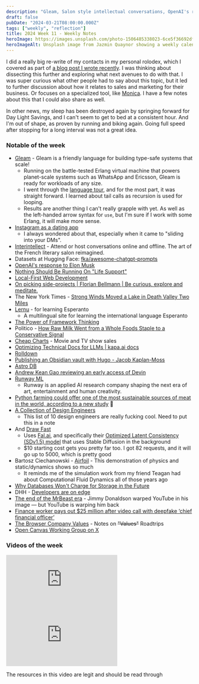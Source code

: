 ```yaml
---
description: "Gleam, Salon style intellectual conversations, OpenAI's response to Elon, Raw Milk as a conservative signal, and a collection of design engineers."
draft: false
pubDate: "2024-03-21T08:00:00.000Z"
tags: ["weekly", "reflection"]
title: 2024 Week 11 - Weekly Notes
heroImage: https://images.unsplash.com/photo-1506485338023-6ce5f36692df?ixlib=rb-4.0.3&ixid=M3wxMjA3fDB8MHxwaG90by1wYWdlfHx8fGVufDB8fHx8fA%3D%3D&auto=format&fit=crop&w=2370&q=80
heroImageAlt: Unsplash image from Jazmin Quaynor showing a weekly calendar
---
```


I did a really big re-write of my contacts in my personal rolodex, which I covered as part of [a blog post I wrote recently](/blog/2024-03-11-personal-crm/). I was thinking about dissecting this further and exploring what next avenues to do with that. I was super curious what other people had to say about this topic, but it led to further discussion about how it relates to sales and marketing for their business. Or focuses on a specialized tool, like [Monica](https://www.monicahq.com/). I have a few notes about this that I could also share as well.

In other news, my sleep has been destroyed again by springing forward for Day Light Savings, and I can't seem to get to bed at a consistent hour. And I'm out of shape, as proven by running and biking again. Going full speed after stopping for a long interval was not a great idea.

### Notable of the week

- [Gleam](https://gleam.run/) - Gleam is a friendly language for building type-safe systems that scale!
  - Running on the battle-tested Erlang virtual machine that powers planet-scale systems such as WhatsApp and Ericsson, Gleam is ready for workloads of any size.
  - I went through the [language tour](https://tour.gleam.run/), and for the most part, it was straight forward. I learned about tail calls as recursion is used for looping.
  - Results are another thing I can't really grapple with yet. As well as the left-handed arrow syntax for `use`, but I'm sure if I work with some Erlang, it will make more sense.
- [Instagram as a dating app](https://time.com/6256719/gen-z-instagram-dating-app/)
  - I always wondered about that, especially when it came to "sliding into your DMs".
- [Interintellect](https://interintellect.com/) - Attend or host conversations online and offline. The art of the French literary salon reimagined.
- Datasets at Hugging Face: [fka/awesome-chatgpt-prompts](https://huggingface.co/datasets/fka/awesome-chatgpt-prompts)
- [OpenAI's response to Elon Musk](https://openai.com/blog/openai-elon-musk)
- [Nothing Should Be Running On "Life Support"](https://drgurner.substack.com/p/nothing-should-be-running-on-life)
- [Local-First Web Development](https://localfirstweb.dev//)
- [On picking side-projects | Florian Bellmann | Be curious, explore and meditate.](https://www.florianbellmann.com/blog/on-picking-sideprojects?utm_source=tldrwebdev)
- The New York Times - [Strong Winds Moved a Lake in Death Valley Two Miles](https://www.nytimes.com/2024/03/08/us/death-valley-lake-manly-wind.html)
- [Lernu](https://lernu.net/) - for learning Esperanto
    - A multilingual site for learning the international language Esperanto
- [The Power of Framework Thinking](https://medium.com/@intentionally/the-power-of-framework-thinking-9f81f4f2f945)
- Politico - [How Raw Milk Went from a Whole Foods Staple to a Conservative Signal](https://www.politico.com/news/magazine/2024/03/10/the-alt-right-rebrand-of-raw-milk-00145625)
- [Cheap Charts](https://www.cheapcharts.info/us/itunes/seasons/on-sale) - Movie and TV show sales
- [Optimizing Technical Docs for LLMs | kapa.ai docs](https://docs.kapa.ai/blog/optimizing-technical-documentation-for-llms?utm_source=changelog-news)
- [Rolldown](https://rolldown.rs/?utm_source=changelog-news)
- [Publishing an Obsidian vault with Hugo - Jacob Kaplan-Moss](https://jacobian.org/til/hugo-obsidian/?utm_source=changelog-news)
- [Astro DB](https://astro.build/db/)
- [Andrew Kean Gao reviewing an early access of Devin](https://twitter.com/itsandrewgao/status/1767576901088919897)
- [Runway ML](https://runwayml.com/)
    - Runway is an applied AI research company shaping the next era of art, entertainment and human creativity.
- [Python farming could offer one of the most sustainable sources of meat in the world, according to a new study](https://abcnews.go.com/International/python-farming-offer-sustainable-sources-meat-world-new/story?id=108084507) 👀
- [A Collection of Design Engineers](https://maggieappleton.com/design-engineers)
    - This list of 10 design engineers are really fucking cool. Need to put this in a note
- And [Draw Fast](https://tldraw.notion.site/Draw-Fast-help-038edf9a982847e19df078854c54c8dd)
    - Uses [Fal.ai](https://fal.ai/docs/real-time/quickstart#real-time-models-quickstart), and specifically their [Optimized Latent Consistency (SDv1.5) model](https://fal.ai/models/latent-consistency-sd/api) that uses Stable Diffusion in the background
    - $10 starting cost gets you pretty far too. I got 82 requests, and it will go up to 5000, which is pretty good
- Bartosz Ciechanowski - [Airfoil](https://ciechanow.ski/airfoil/) - This demonstration of physics and static/dynamics shows so much
    - It reminds me of the simulation work from my friend Teagan had about Computational Fluid Dynamics all of those years ago
- [Why Databases Won't Charge for Storage in the Future](https://tomtunguz.com/why-databases-wont-charge-storage/)
- DHH - [Developers are on edge](https://world.hey.com/dhh/developers-are-on-edge-4dfcf9c1)
- [The end of the MrBeast era](https://www.polygon.com/24093399/end-of-mrbeast-youtube-era) - Jimmy Donaldson warped YouTube in his image — but YouTube is warping him back
- [Finance worker pays out $25 million after video call with deepfake ‘chief financial officer’](https://www.cnn.com/2024/02/04/asia/deepfake-cfo-scam-hong-kong-intl-hnk/index.html)
- [The Browser Company Values](https://thebrowser.company/values/) - Notes on ~~"Values"~~ Roadtrips
- [Open Canvas Working Group on X](https://twitter.com/OrionReedOne/status/1768292314802201087)

### Videos of the week

<iframe 
  class="aspect-video w-full my-2"
  src="https://www.youtube.com/embed/B_5N_aDu3u0"
  title="Dr K: There Is A Crisis Going On With Men!, We’ve Produced Millions Of Lonely, Addicted Males!"
  frameborder="0"
  allow="accelerometer; autoplay; clipboard-write; encrypted-media; gyroscope; picture-in-picture; web-share"
  allowfullscreen></iframe>

<iframe 
  class="aspect-video w-full my-2"
  src="https://www.youtube.com/embed/j0dGNDJqUM4"
  title="How Two Masterminds Created America's Layoff Culture"
  frameborder="0"
  allow="accelerometer; autoplay; clipboard-write; encrypted-media; gyroscope; picture-in-picture; web-share"
  allowfullscreen></iframe>

The resources in this video are legit and should be read through